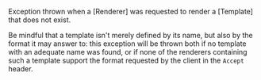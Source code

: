 Exception thrown when a [Renderer] was requested to render a [Template] that does not exist.

Be mindful that a template isn't merely defined by its name, but also by the format it may answer to: this exception will be thrown both if no template with an adequate name was found, or if none of the renderers containing such a template support the format requested by the client in the `Accept` header.
